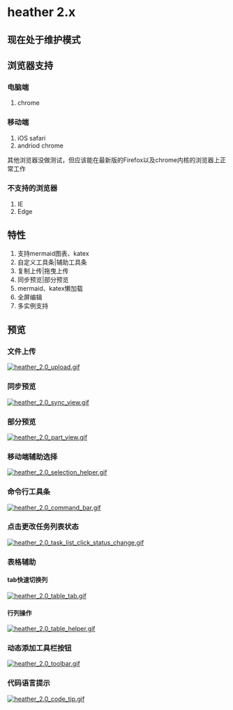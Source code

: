 # heather 2.x

## 现在处于维护模式

## 浏览器支持

### 电脑端

1. chrome

### 移动端

1. iOS safari
2. andriod chrome

其他浏览器没做测试，但应该能在最新版的Firefox以及chrome内核的浏览器上正常工作

### 不支持的浏览器
1. IE
2. Edge

## 特性

1. 支持mermaid图表、katex
2. 自定义工具条|辅助工具条
3. 复制上传|拖曳上传
4. 同步预览|部分预览
5. mermaid、katex懒加载
6. 全屏编辑
7. 多实例支持

## 预览

### 文件上传

[![heather_2.0_upload.gif](https://www.qyh.me/image/news/heather_2.0_upload.gif/600)](https://www.qyh.me/image/news/heather_2.0_upload.gif/900)

### 同步预览

[![heather_2.0_sync_view.gif](https://www.qyh.me/image/news/heather_2.0_sync_view.gif/600)](https://www.qyh.me/image/news/heather_2.0_sync_view.gif/900)

### 部分预览

[![heather_2.0_part_view.gif](https://www.qyh.me/image/news/heather_2.0_part_view.gif/600)](https://www.qyh.me/image/news/heather_2.0_part_view.gif/900)


### 移动端辅助选择

[![heather_2.0_selection_helper.gif](https://www.qyh.me/image/news/heather_2.0_selection_helper.gif/600)](https://www.qyh.me/image/news/heather_2.0_selection_helper.gif/900)

### 命令行工具条

[![heather_2.0_command_bar.gif](https://www.qyh.me/image/news/heather_2.0_command_bar.gif/600)](https://www.qyh.me/image/news/heather_2.0_command_bar.gif/900)

### 点击更改任务列表状态

[![heather_2.0_task_list_click_status_change.gif](https://www.qyh.me/image/news/heather_2.0_task_list_click_status_change.gif/600)](https://www.qyh.me/image/news/heather_2.0_task_list_click_status_change.gif/900)


### 表格辅助

#### tab快速切换列

[![heather_2.0_table_tab.gif](https://www.qyh.me/image/news/heather_2.0_table_tab.gif/600)](https://www.qyh.me/image/news/heather_2.0_table_tab.gif/900)

#### 行列操作

[![heather_2.0_table_helper.gif](https://www.qyh.me/image/news/heather_2.0_table_helper.gif/600)](https://www.qyh.me/image/news/heather_2.0_table_helper.gif/900)

### 动态添加工具栏按钮

[![heather_2.0_toolbar.gif](https://www.qyh.me/image/news/heather_2.0_toolbar.gif/600)](https://www.qyh.me/image/news/heather_2.0_toolbar.gif/900)

### 代码语言提示

[![heather_2.0_code_tip.gif](https://www.qyh.me/image/news/heather_2.0_code_tip.gif/600)](https://www.qyh.me/image/news/heather_2.0_code_tip.gif/900)